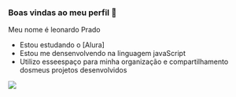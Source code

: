 ### Boas vindas ao meu perfil 💙

Meu nome é leonardo Prado

- Estou estudando o [Alura]
- Estou me densenvolvendo na linguagem javaScript
- Utilizo esseespaço para minha organização e compartilhamento dosmeus projetos desenvolvidos








![](https://media.tenor.com/mCiM7CmGGI4AAAAC/naruto.gif)
